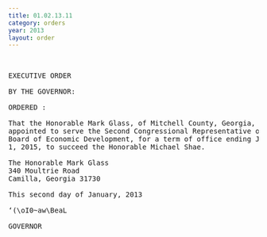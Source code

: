 ```yaml
---
title: 01.02.13.11
category: orders
year: 2013
layout: order
---
```


<pre> 

EXECUTIVE ORDER

BY THE GOVERNOR:

ORDERED :

That the Honorable Mark Glass, of Mitchell County, Georgia, is
appointed to serve the Second Congressional Representative on the
Board of Economic Development, for a term of office ending July
1, 2015, to succeed the Honorable Michael Shae.

The Honorable Mark Glass
340 Moultrie Road
Camilla, Georgia 31730

This second day of January, 2013

‘(\oI0~aw\BeaL

GOVERNOR

</pre>
